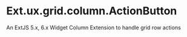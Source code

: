 # Ext.ux.grid.column.ActionButton
An ExtJS 5.x, 6.x Widget Column Extension to handle grid row actions 
